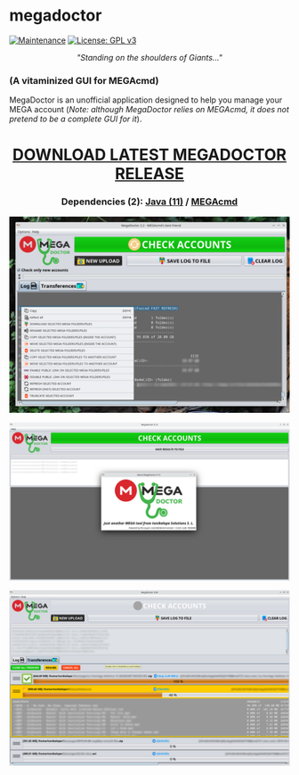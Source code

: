 # megadoctor
[![Maintenance](https://img.shields.io/badge/Maintained%3F-yes-green.svg)](https://GitHub.com/Naereen/StrapDown.js/graphs/commit-activity) [![License: GPL v3](https://img.shields.io/badge/License-GPLv3-blue.svg)](https://www.gnu.org/licenses/gpl-3.0)
<p align="center"><i>"Standing on the shoulders of Giants..."</i></p>

### (A vitaminized GUI for MEGAcmd)
MegaDoctor is an unofficial application designed to help you manage your MEGA account (<i>Note: although MegaDoctor relies on MEGAcmd, it does not pretend to be a complete GUI for it</i>).

<h1 align="center"><a href="https://github.com/tonikelope/megadoctor/releases/latest"><b>DOWNLOAD LATEST MEGADOCTOR RELEASE</b></a></h1>
<h3 align="center">Dependencies (2): <a href="https://adoptium.net/es/temurin/releases/?version=11"><b>Java (11)</b></a> / <a href="https://mega.io/cmd"><b>MEGAcmd</b></a></h3>
<p align="center"><img src="https://github.com/tonikelope/megadoctor/raw/main/snapshots/9900.png"></p>
<p align="center"><img src="https://github.com/tonikelope/megadoctor/raw/main/snapshots/screenshot.png"></p>
<p align="center"><img src="https://github.com/tonikelope/megadoctor/raw/main/snapshots/transfer.png"></p>
